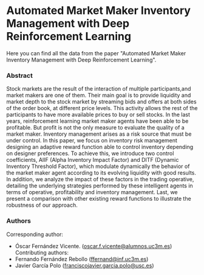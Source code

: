 # Automated Market Maker Inventory Management with Deep Reinforcement Learning

Here you can find all the data from the paper "Automated Market Maker Inventory Management with Deep Reinforcement Learning".

### Abstract

Stock markets are the result of the interaction of multiple participants,and market makers are one of them. Their main goal is to provide liquidity and market depth to the stock market by streaming bids and offers at both sides of the order book, at different price levels. This activity allows the rest of the participants to have more available prices to buy or sell stocks. In the last years, reinforcement learning market maker agents have been able to be profitable. But profit is not the only measure to evaluate the quality of a market maker. Inventory management arises
as a risk source that must be under control. In this paper, we focus on inventory risk management designing an adaptive reward function able
to control inventory depending on designer preferences. To achieve this, we introduce two control coefficients, AIIF (Alpha Inventory Impact Factor) and DITF (Dynamic Inventory Threshold Factor), which modulate dynamically the behavior of the market maker agent according to its evolving liquidity with good results. In addition, we analyze the impact of these factors in the trading operative, detailing the underlying strategies performed by these intelligent agents in terms of operative, profitability and inventory management. Last, we present a comparison with other existing reward functions to illustrate the robustness of our approach. 

### Authors

Corresponding author: 
- Óscar Fernández Vicente. (oscar.f.vicente@alumnos.uc3m.es)
Contributing authors: 
- Fernando Fernández Rebollo (ffernand@inf.uc3m.es)
- Javier García Polo (franciscojavier.garcia.polo@usc.es)

